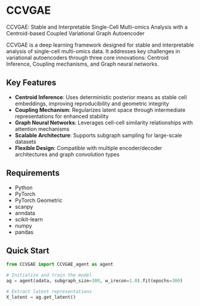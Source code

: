 # CCVGAE
CCVGAE: Stable and Interpretable Single-Cell Multi-omics Analysis with a Centroid-based Coupled Variational Graph Autoencoder

CCVGAE is a deep learning framework designed for stable and interpretable analysis of single-cell multi-omics data. It addresses key challenges in variational autoencoders through three core innovations: Centroid Inference, Coupling mechanisms, and Graph neural networks.

## Key Features

- **Centroid Inference**: Uses deterministic posterior means as stable cell embeddings, improving reproducibility and geometric integrity
- **Coupling Mechanism**: Regularizes latent space through intermediate representations for enhanced stability
- **Graph Neural Networks**: Leverages cell-cell similarity relationships with attention mechanisms
- **Scalable Architecture**: Supports subgraph sampling for large-scale datasets
- **Flexible Design**: Compatible with multiple encoder/decoder architectures and graph convolution types

## Requirements

- Python
- PyTorch
- PyTorch Geometric
- scanpy
- anndata
- scikit-learn
- numpy
- pandas

## Quick Start

```python
from CCVGAE import CCVGAE_agent as agent

# Initialize and train the model
ag = agent(adata, subgraph_size=300, w_irecon=1.0).fit(epochs=300)

# Extract latent representations
X_latent = ag.get_latent()
```

